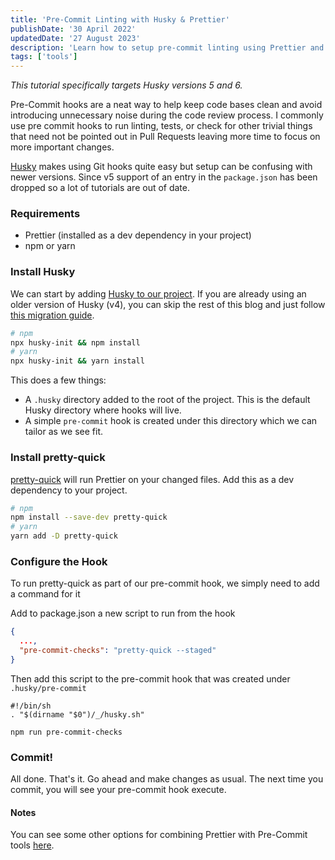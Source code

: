 ```yaml
---
title: 'Pre-Commit Linting with Husky & Prettier'
publishDate: '30 April 2022'
updatedDate: '27 August 2023'
description: 'Learn how to setup pre-commit linting using Prettier and newer versions of Husky'
tags: ['tools']
---
```


_This tutorial specifically targets Husky versions 5 and 6._

Pre-Commit hooks are a neat way to help keep code bases clean and avoid introducing unnecessary noise during the code review process. I commonly use pre commit hooks to run linting, tests, or check for other trivial things that need not be pointed out in Pull Requests leaving more time to focus on more important changes.

[Husky](https://github.com/typicode/husky) makes using Git hooks quite easy but setup can be confusing with newer versions. Since v5 support of an entry in the `package.json` has been dropped so a lot of tutorials are out of date.

### Requirements

- Prettier (installed as a dev dependency in your project)
- npm or yarn

### Install Husky

We can start by adding [Husky to our project](https://typicode.github.io/husky/#/?id=install). If you are already using an older version of Husky (v4), you can skip the rest of this blog and just follow [this migration guide](https://typicode.github.io/husky/#/?id=migrate-from-v4-to-v6).

```bash
# npm
npx husky-init && npm install
# yarn
npx husky-init && yarn install
```

This does a few things:

- A `.husky` directory added to the root of the project. This is the default Husky directory where hooks will live.
- A simple `pre-commit` hook is created under this directory which we can tailor as we see fit.

### Install pretty-quick

[pretty-quick](https://github.com/azz/pretty-quick#readme) will run Prettier on your changed files. Add this as a dev dependency to your project.

```bash
# npm
npm install --save-dev pretty-quick
# yarn
yarn add -D pretty-quick
```

### Configure the Hook

To run pretty-quick as part of our pre-commit hook, we simply need to add a command for it

Add to package.json a new script to run from the hook

```json
{
  ...,
  "pre-commit-checks": "pretty-quick --staged"
}
```

Then add this script to the pre-commit hook that was created under `.husky/pre-commit`

```
#!/bin/sh
. "$(dirname "$0")/_/husky.sh"

npm run pre-commit-checks
```

### Commit!

All done. That's it. Go ahead and make changes as usual. The next time you commit, you will see your pre-commit hook execute.

#### Notes

You can see some other options for combining Prettier with Pre-Commit tools [here](https://prettier.io/docs/en/precommit.html).